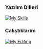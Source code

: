 ### Yazılım Dilleri

<!--
**Yarderun/Yarderun** is a ✨ _special_ ✨ repository because its `README.md` (this file) appears on your GitHub profile.

Here are some ideas to get you started:

- 🔭 I’m currently working on ...
- 🌱 I’m currently learning ...
- 👯 I’m looking to collaborate on ...
- 🤔 I’m looking for help with ...
- 💬 Ask me about ...
- 📫 How to reach me: ...
- 😄 Pronouns: ...
- ⚡ Fun fact: ...
-->
[![My Skills](https://skillicons.dev/icons?i=python,js,html,css,cs,rubby)](https://skillicons.dev)

### Çalıştıklarım

[![My Editing](https://skillicons.dev/icons?i=discordjs)](https://skillicons.dev)
